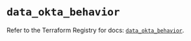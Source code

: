 # `data_okta_behavior`

Refer to the Terraform Registry for docs: [`data_okta_behavior`](https://registry.terraform.io/providers/okta/okta/4.13.1/docs/data-sources/behavior).
